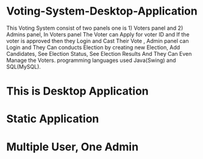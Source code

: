 # Voting-System-Desktop-Application
This Voting System consist of two panels one is 1) Voters panel and 2) Admins panel, In Voters panel The Voter can Apply for voter ID and If the voter is approved then they Login and Cast Their Vote , Admin panel can Login and They Can conducts Election by creating new Election, Add Candidates, See Election Status, See Election Results And They Can Even Manage the Voters. programming languages used Java(Swing) and SQL(MySQL).
# This is Desktop Application
# Static Application
# Multiple User, One Admin
